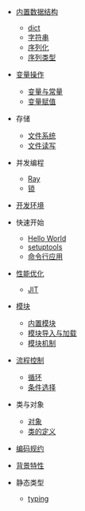   - [内置数据结构](/内置数据结构/README.md)
    - [dict](/内置数据结构/dict.md)
    - [字符串](/内置数据结构/字符串.md)
    - [序列化](/内置数据结构/序列化.md)
    - [序列类型](/内置数据结构/序列类型.md)
  - [变量操作](/变量操作/README.md)
    - [变量与常量](/变量操作/变量与常量.md)
    - [变量赋值](/变量操作/变量赋值.md)
  - 存储
    - [文件系统](/存储/文件系统.md)
    - [文件读写](/存储/文件读写.md)
  - 并发编程
    - [Ray](/并发编程/Ray.md)
    - [锁](/并发编程/锁.md)
  - [开发环境](/开发环境/README.md)
    
  - 快速开始
    - [Hello World](/快速开始/Hello%20World.md)
    - [setuptools](/快速开始/setuptools.md)
    - [命令行应用](/快速开始/命令行应用.md)
  - [性能优化](/性能优化/README.md)
    - [JIT](/性能优化/JIT.md)
  - [模块](/模块/README.md)
    - [内置模块](/模块/内置模块.md)
    - [模块导入与加载](/模块/模块导入与加载.md)
    - [模块机制](/模块/模块机制.md)
  - [流程控制](/流程控制/README.md)
    - [循环](/流程控制/循环.md)
    - [条件选择](/流程控制/条件选择.md)
  - 类与对象
    - [对象](/类与对象/对象.md)
    - [类的定义](/类与对象/类的定义.md)
  - [编码规约](/编码规约/README.md)
    
  - [背景特性](/背景特性/README.md)
    
  - 静态类型
    - [typing](/静态类型/typing.md)